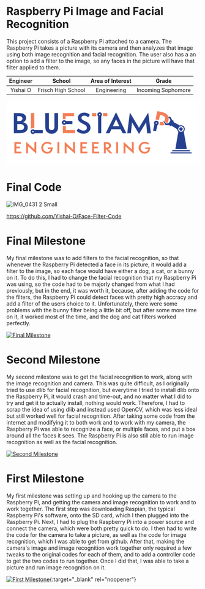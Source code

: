 ﻿# Raspberry Pi Image and Facial Recognition
This project consists of a Raspberry Pi attached to a camera. The Raspberry Pi takes a picture with its camera and then analyzes that image using both image recognition and facial recognition. The user also has a an option to add a filter to the image, so any faces in the picture will have that filter applied to them.

| **Engineer** | **School** | **Area of Interest** | **Grade** |
|:--:|:--:|:--:|:--:|
| Yishai O | Frisch High School | Engineering | Incoming Sophomore |

![Headstone Image](https://raw.githubusercontent.com/BlueStampEng/BSE_Template_Portfolio/de8633f62b5da2234992a0178a6a72fd6df7e7e1/branding/BlueStamp-Logo.svg)
  
# Final Code
![IMG_0431 2 Small](https://user-images.githubusercontent.com/108901307/180511854-880e7715-2de8-45d9-9e58-877584b31ed1.jpeg)


https://github.com/Yishai-O/Face-Filter-Code
  
# Final Milestone
My final milestone was to add filters to the facial recognition, so that whenever the Raspberry Pi detected a face in its picture, it would add a filter to the image, so each face would have either a dog, a cat, or a bunny on it. To do this, I had to change the facial recognition that my Raspberry Pi was using, so the code had to be majorly changed from what I had previously, but in the end, it was worth it, because, after adding the code for the filters, the Raspberry Pi could detect faces with pretty high accracy and add a filter of the users choice to it. Unfortunately, there were some problems with the bunny filter being a little bit off, but after some more time on it, it worked most of the time, and the dog and cat filters worked perfectly.

[![Final Milestone](https://res.cloudinary.com/marcomontalbano/image/upload/v1658432236/video_to_markdown/images/youtube--VplI8eUAAnA-c05b58ac6eb4c4700831b2b3070cd403.jpg)](https://youtu.be/VplI8eUAAnA "Third Milestone")

# Second Milestone
My second milestone was to get the facial recognition to work, along with the image recognition and camera. This was quite difficult, as I originally tried to use dlib for facial recognition, but everytime I tried to install dlib onto the Raspberry Pi, it would crash and time-out, and no matter what I did to try and get it to actually install, nothing would work. Therefore, I had to scrap the idea of using dlib and instead used OpenCV, which was less ideal but still worked well for facial recognition. After taking some code from the internet and modifying it to both work and to work with my camera, the Raspberry Pi was able to recognize a face, or multiple faces, and put a box around all the faces it sees. The Raspberry Pi is also still able to run image recognition as well as the facial recognition.

[![Second Milestone](https://res.cloudinary.com/marcomontalbano/image/upload/v1658432168/video_to_markdown/images/youtube--X5k4yrxdcVY-c05b58ac6eb4c4700831b2b3070cd403.jpg)](https://youtu.be/X5k4yrxdcVY  "Second Milestone")
# First Milestone
  

My first milestone was setting up and hooking up the camera to the Raspberry Pi, and getting the camera and image recognition to work and to work together. The first step was downloading Raspian, the typical Raspberry Pi's software, onto the SD card, which I then plugged into the Raspberry Pi. Next, I had to plug the Raspberry Pi into a power source and connect the camera, which were both pretty quick to do. I then had to write the code for the camera to take a picture, as well as the code for image recognition, which I was able to get from github. After that, making the camera's image and image recognition work together only required a few tweaks to the original codes for each of them, and to add a controller code to get the two codes to run together. Once I did that, I was able to take a picture and run image recognition on it.

[![First Milestone](https://res.cloudinary.com/marcomontalbano/image/upload/v1658347526/video_to_markdown/images/youtube--KR309z5tlLU-c05b58ac6eb4c4700831b2b3070cd403.jpg)](https://youtu.be/KR309z5tlLU "First Milestone"){:target="_blank" rel="noopener"}
